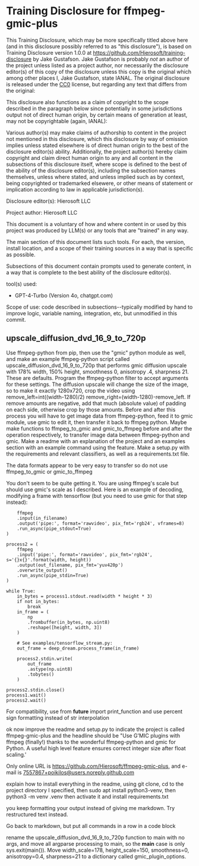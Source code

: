 # Training Disclosure for ffmpeg-gmic-plus
This Training Disclosure, which may be more specifically titled above here (and in this disclosure possibly referred to as "this disclosure"), is based on Training Disclosure version 1.0.0 at https://github.com/Hierosoft/training-disclosure by Jake Gustafson. Jake Gustafson is probably *not* an author of the project unless listed as a project author, nor necessarily the disclosure editor(s) of this copy of the disclosure unless this copy is the original which among other places I, Jake Gustafson, state IANAL. The original disclosure is released under the [CC0](https://creativecommons.org/public-domain/cc0/) license, but regarding any text that differs from the original:

This disclosure also functions as a claim of copyright to the scope described in the paragraph below since potentially in some jurisdictions output not of direct human origin, by certain means of generation at least, may not be copyrightable (again, IANAL):

Various author(s) may make claims of authorship to content in the project not mentioned in this disclosure, which this disclosure by way of omission implies unless stated elsewhere is of direct human origin to the best of the disclosure editor(s) ability. Additionally, the project author(s) hereby claim copyright and claim direct human origin to any and all content in the subsections of this disclosure itself, where scope is defined to the best of the ability of the disclosure editor(s), including the subsection names themselves, unless where stated, and unless implied such as by context, being copyrighted or trademarked elsewere, or other means of statement or implication according to law in applicable jurisdiction(s).

Disclosure editor(s): Hierosoft LLC

Project author: Hierosoft LLC

This document is a voluntary of how and where content in or used by this project was produced by LLM(s) or any tools that are "trained" in any way.

The main section of this document lists such tools. For each, the version, install location, and a scope of their training sources in a way that is specific as possible.

Subsections of this document contain prompts used to generate content, in a way that is complete to the best ability of the disclosure editor(s).

tool(s) used:
- GPT-4-Turbo (Version 4o, chatgpt.com)

Scope of use: code described in subsections--typically modified by hand to improve logic, variable naming, integration, etc, but unmodified in this commit.

## upscale_diffusion_dvd_16_9_to_720p
Use ffmpeg-python from pip, then use the "gmic" python module as well, and make an example ffmpeg-python script called upscale_diffusion_dvd_16_9_to_720p that performs gmic diffusion upscale with 178% width, 150% height, smoothness 0, anisotropy .4, sharpness 21. These are defaults. Program the ffmpeg-python filter to accept arguments for these settings. The diffusion upscale will change the size of the image, so to make it exactly 1280x720, crop the video using remove_left=int((width-1280)/2) remove_right=(width-1280)-remove_left. If remove amounts are negative, add that much (absolute value) of padding on each side, otherwise crop by those amounts. Before and after this process you will have to get image data from ffmpeg-python, feed it to gmic module, use gmic to edit it, then transfer it back to ffmpeg python. Maybe make functions to ffmpeg_to_gmic and gmic_to_ffmpeg before and after the operation respectively, to transfer image data between ffmpeg-python and gmic. Make a readme with an explanation of the project and an examples section with an example command using the feature. Make a setup.py with the requirements and relevant classifiers, as well as a requirements.txt file.

The data formats appear to be very easy to transfer so do not use ffmpeg_to_gmic or gmic_to_ffmpeg


You don't seem to be quite getting it. You are using ffmpeg's scale but should use gmic's scale as I described. Here is an example of decoding, modifying a frame with tensorflow (but you need to use gmic for that step instead):
```process1 = (
    ffmpeg
    .input(in_filename)
    .output('pipe:', format='rawvideo', pix_fmt='rgb24', vframes=8)
    .run_async(pipe_stdout=True)
)

process2 = (
    ffmpeg
    .input('pipe:', format='rawvideo', pix_fmt='rgb24', s='{}x{}'.format(width, height))
    .output(out_filename, pix_fmt='yuv420p')
    .overwrite_output()
    .run_async(pipe_stdin=True)
)

while True:
    in_bytes = process1.stdout.read(width * height * 3)
    if not in_bytes:
        break
    in_frame = (
        np
        .frombuffer(in_bytes, np.uint8)
        .reshape([height, width, 3])
    )

    # See examples/tensorflow_stream.py:
    out_frame = deep_dream.process_frame(in_frame)

    process2.stdin.write(
        out_frame
        .astype(np.uint8)
        .tobytes()
    )

process2.stdin.close()
process1.wait()
process2.wait()
```


For compatibility, use from __future__ import print_function and use percent sign formatting instead of str interpolation

ok now improve the readme and setup.py to indicate the project is called ffmpeg-gmic-plus and the headline should be "Use G'MIC plugins with ffmpeg (finally!) thanks to the wonderful ffmpeg-python and gmic for Python. A useful high level feature ensures correct integer size after float scaling.'

Only online URL is https://github.com/Hierosoft/ffmpeg-gmic-plus, and e-mail is 7557867+poikilos@users.noreply.github.com

explain how to install everything in the readme, using git clone, cd to the project directory I specified, then sudo apt install python3-venv, then python3 -m venv .venv then activate it and install requirements.txt

you keep formatting your output instead of giving me markdown. Try restructured text instead.

Go back to markdown, but put all commands in a row in a code block

rename the upscale_diffusion_dvd_16_9_to_720p function to main with no args, and move all argparse processing to main, so the __main__ case is only sys.exit(main()). Move width_scale=178, height_scale=150,
                                       smoothness=0, anisotropy=0.4, sharpness=21 to a dictionary called gmic_plugin_options.




